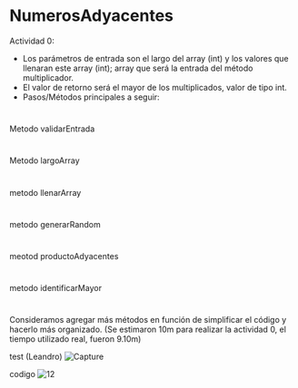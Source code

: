 # NumerosAdyacentes
Actividad 0:
- Los parámetros de entrada son el largo del array (int) y los valores que llenaran este array (int); array que será la entrada del método multiplicador.
- El valor de retorno será el mayor de los multiplicados, valor de tipo int.
- Pasos/Métodos principales a seguir:
#
Metodo validarEntrada
#
Metodo largoArray
#
metodo llenarArray
#
metodo generarRandom
#
meotod productoAdyacentes
#
metodo identificarMayor
#
Consideramos agregar más métodos en función de simplificar el código y hacerlo más organizado.
(Se estimaron 10m para realizar la actividad 0, el tiempo utilizado real, fueron 9.10m)

test (Leandro)
![Capture](https://github.com/Antix199/NumerosAdyacentes/assets/127903058/92928e1f-60c0-40b8-9589-e0e29fee4d5e)

codigo
![12](https://github.com/Antix199/NumerosAdyacentes/assets/127903058/d3d89edb-a0bd-49cd-855f-5240982983c0)

